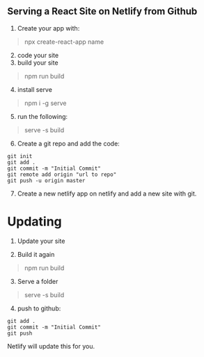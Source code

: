 ## Serving a React Site on Netlify from Github

1. Create your app with: 
  > npx create-react-app name
 
 
2. code your site
3. build your site
  > npm run build
  
4. install serve
  > npm i -g serve

5. run the following:
  > serve -s build
  
6. Create a git repo and add the code:
```
git init
git add .
git commit -m "Initial Commit"
git remote add origin "url to repo"
git push -u origin master
```

7. Create a new netlify app on netlify and add a new site with git. 

# Updating 

1. Update your site

2. Build it again
> npm run build 

3. Serve a folder
> serve -s build 

4. push to github:
```
git add .
git commit -m "Initial Commit"
git push
```

Netlify will update this for you.

